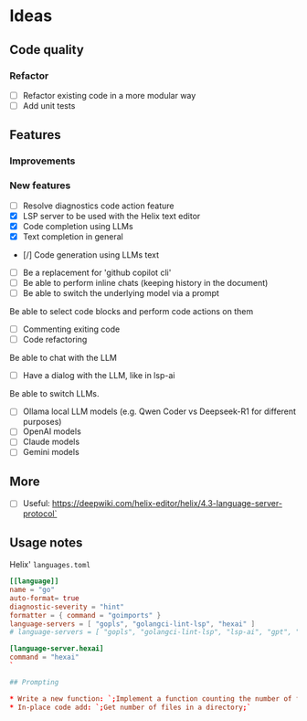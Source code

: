 # Ideas

## Code quality

### Refactor

* [ ] Refactor existing code in a more modular way
* [ ] Add unit tests

## Features

### Improvements

### New features

* [ ] Resolve diagnostics code action feature
* [X] LSP server to be used with the Helix text editor
* [X] Code completion using LLMs
* [X] Text completion in general
* [/] Code generation using LLMs text
* [ ] Be a replacement for 'github copilot cli'
* [ ] Be able to perform inline chats (keeping history in the document)
* [ ] Be able to switch the underlying model via a prompt

Be able to select code blocks and perform code actions on them

* [ ] Commenting exiting code
* [ ] Code refactoring

Be able to chat with the LLM

* [ ] Have a dialog with the LLM, like in lsp-ai

Be able to switch LLMs. 

* [ ] Ollama local LLM models (e.g. Qwen Coder vs Deepseek-R1 for different purposes)
* [ ] OpenAI models
* [ ] Claude models
* [ ] Gemini models

## More

* [ ] Useful: https://deepwiki.com/helix-editor/helix/4.3-language-server-protocol` 

## Usage notes

Helix' `languages.toml`

```toml
[[language]]
name = "go"
auto-format= true
diagnostic-severity = "hint"
formatter = { command = "goimports" }
language-servers = [ "gopls", "golangci-lint-lsp", "hexai" ]
# language-servers = [ "gopls", "golangci-lint-lsp", "lsp-ai", "gpt", "hexai" ]

[language-server.hexai]
command = "hexai"
`

## Prompting

* Write a new function: `;Implement a function counting the number of files in a directory;`
* In-place code add: `;Get number of files in a directory;`
